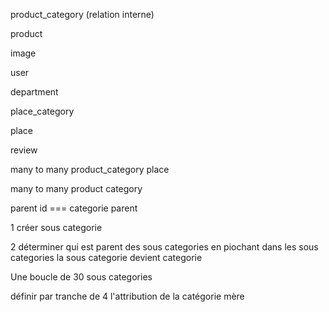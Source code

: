 
product_category (relation interne)

product

image 

user

department

place_category

place

review

many to many product_category place

many to many product category


parent id === categorie parent

1 créer sous categorie

2 déterminer qui est parent des sous categories en piochant dans les sous categories
la sous categorie devient categorie

Une boucle de 30 sous categories    


définir par tranche de 4 l'attribution de la catégorie mère



